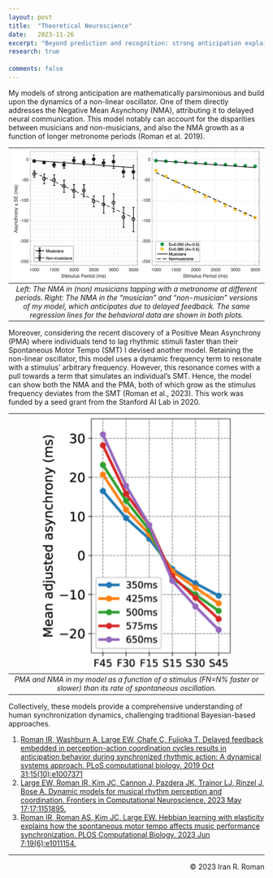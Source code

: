 ```yaml
---
layout: post
title:  "Theoretical Neuroscience"
date:   2023-11-26
excerpt: "Beyond prediction and recognition: strong anticipation explains perception & action in human behavior"
research: true

comments: false
---
```


My models of strong anticipation are mathematically parsimonious and build
upon the dynamics of a non-linear oscillator. One of them directly addresses
the Negative Mean Asynchony (NMA), attributing it to delayed neural communication.
This model notably
can account for the disparities between musicians and non-musicians, and
also the NMA growth as a function of longer metronome periods (Roman et al. 2019).

| ![nma.png](https://raw.githubusercontent.com/iranroman/iranroman.github.io/main/figures/nma.png) | 
|:--:| 
| *Left: The NMA in (non) musicians tapping with a metronome at different periods. Right: The NMA in the “musician” and “non-musician” versions of my model, which anticipates due to delayed feedback. The same regression lines for the behavioral data are shown in both plots.* |

Moreover, considering the recent discovery of a Positive Mean Asynchrony (PMA)
where individuals tend to lag rhythmic stimuli faster than their Spontaneous Motor Tempo (SMT)
I devised another model. Retaining the non-linear oscillator, this model uses a dynamic frequency 
term to resonate with a stimulus’ arbitrary frequency. However, this resonance comes with a pull 
towards a term that simulates an individual’s SMT. Hence, the model can show both the NMA and the PMA, 
both of which grow as the stimulus frequency deviates from the SMT (Roman et al., 2023). 
This work was funded by a seed grant from the Stanford AI Lab in 2020. 

| ![hebbian.png](https://raw.githubusercontent.com/iranroman/iranroman.github.io/main/figures/hebbian.png) | 
|:--:| 
| *PMA and NMA in my model as a function of a stimulus (FN=N% faster or slower) than its rate of spontaneous oscillation.* |

Collectively, these models provide a comprehensive understanding of human synchronization dynamics, challenging traditional Bayesian-based approaches.

1. [Roman IR, Washburn A, Large EW, Chafe C, Fujioka T. Delayed feedback embedded in perception-action coordination cycles results in anticipation behavior during synchronized rhythmic action: A dynamical systems approach. PLoS computational biology. 2019 Oct 31;15(10):e1007371](https://ccrma.stanford.edu/~iran/papers/Roman_et_al_PLoSCB_2019.pdf)
2. [Large EW, Roman IR, Kim JC, Cannon J, Pazdera JK, Trainor LJ, Rinzel J, Bose A. Dynamic models for musical rhythm perception and coordination. Frontiers in Computational Neuroscience. 2023 May 17;17:1151895.](https://ccrma.stanford.edu/~iran/papers/Large_et_al_FN_2023.pdf)
3. [Roman IR, Roman AS, Kim JC, Large EW. Hebbian learning with elasticity explains how the spontaneous motor tempo affects music performance synchronization. PLOS Computational Biology. 2023 Jun 7;19(6):e1011154.](https://ccrma.stanford.edu/~iran/papers/Roman_et_al_PLoSCB_2023.pdf)

---
<p align="right">
&copy; 2023 Iran R. Roman
</p>
